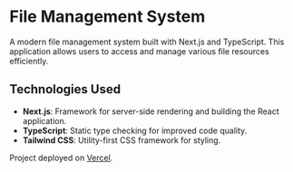 # File Management System

A modern file management system built with Next.js and TypeScript. This application allows users to access and manage various file resources efficiently.

## Technologies Used

- **Next.js**: Framework for server-side rendering and building the React application.
- **TypeScript**: Static type checking for improved code quality.
- **Tailwind CSS**: Utility-first CSS framework for styling.

Project deployed on [Vercel](https://edu-downloads.vercel.app/).
